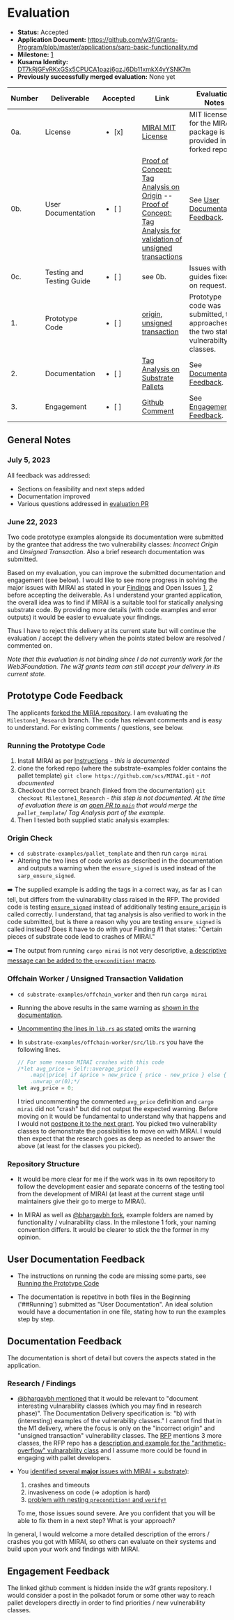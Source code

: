 # Evaluation

- **Status:** Accepted
- **Application Document:**
  https://github.com/w3f/Grants-Program/blob/master/applications/sarp-basic-functionality.md
- **Milestone:**
  [1](https://github.com/w3f/Grant-Milestone-Delivery/blob/70250f0f8d90c3143294e1ec7a25c0c89133a481/deliveries/sarp-basic-functionality-milestone-1.md)
- **Kusama Identity:**
  [DT7kRjGFvRKxGSx5CPUCA1pazj6gzJ6Db11xmkX4yYSNK7m](https://sub.id/5CwW67PPdZQQCcdWJVaRJCepSQSrtKUumDAGa7UZbBKwd9R2)
- **Previously successfully merged evaluation:** None yet

| Number | Deliverable               | Accepted               | Link                                                                                                                                                                                                                                                                                                                                                           | Evaluation Notes                                                                                                                                                                                                                                         |
| ------ | ------------------------- | ---------------------- | -------------------------------------------------------------------------------------------------------------------------------------------------------------------------------------------------------------------------------------------------------------------------------------------------------------------------------------------------------------- | -------------------------------------------------------------------------------------------------------------------------------------------------------------------------------------------------------------------------------------------------------- |
| 0a.    | License                   | <ul><li>[x] </li></ul> | [MIRAI MIT License](https://github.com/scs/MIRAI/blob/8afab5db34fb7330789e3765c3adf460ed72ed05/LICENSE)                                                                                                                                                                                                                                                        | MIT license file for the MIRAI package is provided in a forked repo.                                                                                                                                                                                     |
| 0b.    | User Documentation        | <ul><li>[ ] </li></ul> | [Proof of Concept: Tag Analysis on Origin](https://github.com/scs/MIRAI/blob/db8104d6bba5224ad445502ec46166288349e60c/substrate-examples/pallet_template/README.md) -- [Proof of Concept: Tag Analysis for validation of unsigned transactions](https://github.com/scs/MIRAI/tree/db8104d6bba5224ad445502ec46166288349e60c/substrate-examples/offchain-worker) | See [User Documentation Feedback](#user-documentation-feedback).                                                                               |
| 0c.    | Testing and Testing Guide | <ul><li>[ ] </li></ul> | see 0b.                                                                                                                                                                                                                                                                                                                                                        | Issues with guides fixed on request.                                                 |
| 1.     | Prototype Code            | <ul><li>[ ] </li></ul> | [origin](https://github.com/scs/MIRAI/blob/db8104d6bba5224ad445502ec46166288349e60c/substrate-examples/pallet_template/), [unsigned transaction](https://github.com/scs/MIRAI/blob/db8104d6bba5224ad445502ec46166288349e60c/substrate-examples/offchain-worker/)                                                                                               | Prototype code was submitted, that approaches the two stated vulnerabilty classes.  |
| 2.     | Documentation             | <ul><li>[ ] </li></ul> | [Tag Analysis on Substrate Pallets](https://github.com/scs/MIRAI/blob/db8104d6bba5224ad445502ec46166288349e60c/substrate-examples/README.md)                                                                                                                                                                                                                   | See [Documentation Feedback](#documentation-feedback).             |
| 3.     | Engagement                | <ul><li>[ ] </li></ul> | [Github Comment](https://github.com/w3f/Grants-Program/pull/1706#issuecomment-1564312572)                                                                                                                                                                                                                                                                      | See [Engagement Feedback](#engagement-feedback).                                                                                                                         |

## General Notes

### July 5, 2023

All feedback was addressed:

- Sections on feasibility and next steps added
- Documentation improved
- Various questions addressed in [evaluation PR](https://github.com/w3f/Grant-Milestone-Delivery/pull/885)



### June 22, 2023

Two code prototype examples alongside its documentation were submitted by the
grantee that address the two vulnerability classes: _Incorrect Origin_ and
_Unsigned Transaction_. Also a brief research documentation was submitted.

Based on my evaluation, you can improve the submitted documentation and
engagement (see below). I would like to see more progress in solving the major
issues with MIRAI as stated in your
[Findings](https://github.com/scs/MIRAI/blob/db8104d6bba5224ad445502ec46166288349e60c/substrate-examples/README.md#findings)
and Open Issues
[1](https://github.com/scs/MIRAI/blob/db8104d6bba5224ad445502ec46166288349e60c/substrate-examples/pallet_template/README.md#open-issues),
[2](https://github.com/scs/MIRAI/blob/db8104d6bba5224ad445502ec46166288349e60c/substrate-examples/offchain-worker/README.md#open-issues)
before accepting the deliverable. As I understand your granted application, the
overall idea was to find if MIRAI is a suitable tool for statically analysing
substrate code. By providing more details (with code examples and error outputs)
it would be easier to evualuate your findings.

Thus I have to reject this delivery at its current state but will continue the
evaluation / accept the delivery when the points stated below are resolved /
commented on.

_Note that this evaluation is not binding since I do not currently work for the
Web3Foundation. The w3f grants team can still accept your delivery in its
current state._

## Prototype Code Feedback

The applicants [forked the MIRIA repository](https://github.com/scs/MIRAI). I am
evaluating the `Milestone1_Research` branch. The code has relevant comments and
is easy to understand. For existing comments / questions, see below.

### Running the Prototype Code

1. Install MIRAI as per
   [Instructions](https://github.com/facebookexperimental/MIRAI/blob/main/documentation/InstallationGuide.md) -
   _this is documented_
1. clone the forked repo (where the substrate-examples folder contains the
   pallet template) `git clone https://github.com/scs/MIRAI.git` - _not
   documented_
1. Checkout the correct branch (linked from the documentation)
   `git checkout Milestone1_Research` - _this step is not documented. At the
   time of evaluation there is an
   [open PR to `main`](https://github.com/scs/MIRAI/pull/1) that would merge the
   `pallet_template`/ Tag Analysis part of the example._
1. Then I tested both supplied static analysis examples:

### Origin Check

- `cd substrate-examples/pallet_template` and then run `cargo mirai`
- Altering the two lines of code works as described in the documentation and
  outputs a warning when the `ensure_signed` is used instead of the
  `sarp_ensure_signed`.

➡️ The supplied example is adding the tags in a correct way, as far as I can
tell, but differs from the vulnarability class raised in the RFP. The provided
code is testing
[`ensure_signed`](https://github.com/scs/MIRAI/blob/db8104d6bba5224ad445502ec46166288349e60c/substrate-examples/pallet_template/src/lib.rs#L135)
instead of additionally testing
[`ensure_origin`](https://github.com/bhargavbh/MIRAI/blob/5646e7e2775f1b59bed74285ab1c0a8397218fc5/substrate_examples/incorrect-origin/wrong-origin.rs#L49)
is called correctly. I understand, that tag analysis is also verified to work in
the code submitted, but is there a reason why you are testing `ensure_signed` is
called instead? Does it have to do with your Finding #1 that states: "Certain
pieces of substrate code lead to crashes of MIRAI."

➡️ The output from running `cargo mirai` is not very descriptive,
[a descriptive message can be added to the `precondition!` macro](https://github.com/facebookexperimental/MIRAI/blob/957af25ce6cc109093cec369c70fe90a1e2544f9/annotations/src/lib.rs#L625).

### Offchain Worker / Unsigned Transaction Validation

- `cd substrate-examples/offchain_worker` and then run `cargo mirai`
- Running the above results in the same warning as
  [shown in the documentation](https://github.com/scs/MIRAI/raw/db8104d6bba5224ad445502ec46166288349e60c/substrate-examples/offchain-worker/mirai-warning.png).
- [Uncommenting the lines in `lib.rs` as stated](https://github.com/scs/MIRAI/blob/db8104d6bba5224ad445502ec46166288349e60c/substrate-examples/offchain-worker/src/lib.rs#L355)
  omits the warning
- In `substrate-examples/offchain-worker/src/lib.rs` you have the following
  lines.

  ```rust
  // For some reason MIRAI crashes with this code
  /*let avg_price = Self::average_price()
      .map(|price| if &price > new_price { price - new_price } else { new_price - price })
      .unwrap_or(0);*/
  let avg_price = 0;
  ```

  I tried uncommenting the commented `avg_price` definition and `cargo mirai`
  did not "crash" but did not output the expected warning. Before moving on it
  would be fundamental to understand why that happens and I would not
  [postpone it to the next grant](https://github.com/scs/MIRAI/tree/Milestone1_Research/substrate-examples#next-steps).
  You picked two vulnerability classes to demonstrate the possibilities to move
  on with MIRAI. I would then expect that the research goes as deep as needed to
  answer the above (at least for the classes you picked).

### Repository Structure

- It would be more clear for me if the work was in its own repository to follow
  the development easier and separate concerns of the testing tool from the
  development of MIRAI (at least at the current stage until maintainers give
  their go to merge to MIRAI).

- In MIRAI as well as
  [@bhargavbh fork](https://github.com/bhargavbh/MIRAI/tree/main/substrate_examples),
  example folders are named by functionality / vulnarability class. In the
  milestone 1 fork, your naming convention differs. It would be clearer to stick
  the the former in my opinion.

## User Documentation Feedback

- The instructions on running the code are missing some parts, see
  [Running the Prototype Code](#running-the-prototype-code)

- The documentation is repetitve in both files in the Beginning ('##Running')
  submitted as "User Documentation". An ideal solution would have a
  documentation in one file, stating how to run the examples step by step.

## Documentation Feedback

The documentation is short of detail but covers the aspects stated in the
application.

### Research / Findings

- [@bhargavbh mentioned](https://github.com/w3f/Grants-Program/pull/1706#issuecomment-1535936716)
  that it would be relevant to "document interesting vulnarability classes
  (which you may find in research phase)". The Documentation Delivery
  specification is: "b) with (interesting) examples of the vulnerability
  classes." I cannot find that in the M1 delivery, where the focus is only on
  the "incorrect origin" and "unsigned transaction" vulnerability classes. The
  [RFP](https://github.com/w3f/Grants-Program/blob/master/docs/RFPs/Open/Static-Analysis-for-Runtime-Pallets.md#project-description-page_facing_up)
  mentions 3 more classes, the RFP repo has a
  [description and example for the "arithmetic-overflow" vulnarability class](https://github.com/bhargavbh/MIRAI/tree/main/substrate_examples/arithmetic-overflow)
  and I assume more could be found in engaging with pallet developers.

- You
  [identified several **major** issues with MIRAI + substrate](https://github.com/scs/MIRAI/tree/db8104d6bba5224ad445502ec46166288349e60c/substrate-examples#findings)):

  1. crashes and timeouts
  2. invasiveness on code (=> adoption is hard)
  3. [problem with nesting `precondition!` and `verify!`](https://github.com/scs/MIRAI/blob/db8104d6bba5224ad445502ec46166288349e60c/substrate-examples/pallet_template/README.md#open-issues)

  To me, those issues sound severe. Are you confident that you will be able to
  fix them in a next step? What is your approach?

In general, I would welcome a more detailed description of the errors / crashes
you got with MIRAI, so others can evaluate on their systems and build upon your
work and findings with MIRAI.

## Engagement Feedback

The linked github comment is hidden inside the w3f grants repository. I would
consider a post in the polkadot forum or some other way to reach pallet
developers directly in order to find priorities / new vulnerability classes.
